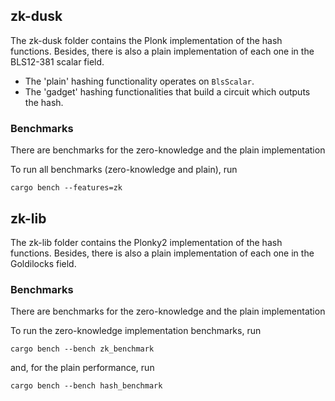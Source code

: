 ## zk-dusk
The zk-dusk folder contains the Plonk implementation of the hash functions. Besides, there is also a plain implementation of each one in the BLS12-381 scalar field.

- The 'plain' hashing functionality operates on ```BlsScalar```.
- The 'gadget' hashing functionalities that build a circuit which outputs the hash.

### Benchmarks
There are benchmarks for the zero-knowledge and the plain implementation

To run all benchmarks (zero-knowledge and plain), run

```
cargo bench --features=zk
```

## zk-lib
The zk-lib folder contains the Plonky2 implementation of the hash functions. Besides, there is also a plain implementation of each one in the Goldilocks field.

### Benchmarks
There are benchmarks for the zero-knowledge and the plain implementation

To run the zero-knowledge implementation benchmarks, run

```
cargo bench --bench zk_benchmark 
```
and, for the plain performance, run
```
cargo bench --bench hash_benchmark
```
